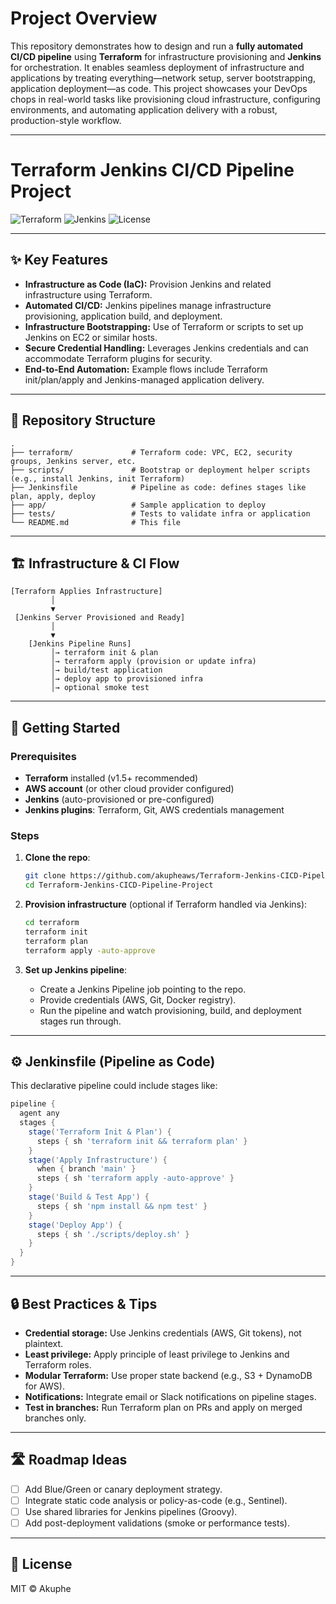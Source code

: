 # Project Overview

This repository demonstrates how to design and run a **fully automated CI/CD pipeline** using **Terraform** for infrastructure provisioning and **Jenkins** for orchestration. It enables seamless deployment of infrastructure and applications by treating everything—network setup, server bootstrapping, application deployment—as code. This project showcases your DevOps chops in real-world tasks like provisioning cloud infrastructure, configuring environments, and automating application delivery with a robust, production-style workflow.

---

# Terraform Jenkins CI/CD Pipeline Project

![Terraform](https://img.shields.io/badge/IaC-Terraform-blueviolet)
![Jenkins](https://img.shields.io/badge/CI%2FCD-Jenkins-red)
![License](https://img.shields.io/badge/license-MIT-informational)

---

## ✨ Key Features

- **Infrastructure as Code (IaC):** Provision Jenkins and related infrastructure using Terraform.
- **Automated CI/CD:** Jenkins pipelines manage infrastructure provisioning, application build, and deployment.
- **Infrastructure Bootstrapping:** Use of Terraform or scripts to set up Jenkins on EC2 or similar hosts.
- **Secure Credential Handling:** Leverages Jenkins credentials and can accommodate Terraform plugins for security.
- **End-to-End Automation:** Example flows include Terraform init/plan/apply and Jenkins-managed application delivery.

---

## 📁 Repository Structure

```
.
├── terraform/             # Terraform code: VPC, EC2, security groups, Jenkins server, etc.
├── scripts/               # Bootstrap or deployment helper scripts (e.g., install Jenkins, init Terraform)
├── Jenkinsfile            # Pipeline as code: defines stages like plan, apply, deploy
├── app/                   # Sample application to deploy
├── tests/                 # Tests to validate infra or application
└── README.md              # This file
```

---

## 🏗️ Infrastructure & CI Flow

```
[Terraform Applies Infrastructure]
         │
         ▼
 [Jenkins Server Provisioned and Ready]
         │
         ▼
    [Jenkins Pipeline Runs]
         │→ terraform init & plan
         │→ terraform apply (provision or update infra)
         │→ build/test application
         │→ deploy app to provisioned infra
         │→ optional smoke test
```

---

## 🚀 Getting Started

### Prerequisites

- **Terraform** installed (v1.5+ recommended)
- **AWS account** (or other cloud provider configured)
- **Jenkins** (auto-provisioned or pre-configured)
- **Jenkins plugins**: Terraform, Git, AWS credentials management

### Steps

1. **Clone the repo**:
   ```bash
   git clone https://github.com/akupheaws/Terraform-Jenkins-CICD-Pipeline-Project.git
   cd Terraform-Jenkins-CICD-Pipeline-Project
   ```

2. **Provision infrastructure** (optional if Terraform handled via Jenkins):
   ```bash
   cd terraform
   terraform init
   terraform plan
   terraform apply -auto-approve
   ```

3. **Set up Jenkins pipeline**:
   - Create a Jenkins Pipeline job pointing to the repo.
   - Provide credentials (AWS, Git, Docker registry).
   - Run the pipeline and watch provisioning, build, and deployment stages run through.

---

## ⚙️ Jenkinsfile (Pipeline as Code)

This declarative pipeline could include stages like:

```groovy
pipeline {
  agent any
  stages {
    stage('Terraform Init & Plan') {
      steps { sh 'terraform init && terraform plan' }
    }
    stage('Apply Infrastructure') {
      when { branch 'main' }
      steps { sh 'terraform apply -auto-approve' }
    }
    stage('Build & Test App') {
      steps { sh 'npm install && npm test' }
    }
    stage('Deploy App') {
      steps { sh './scripts/deploy.sh' }
    }
  }
}
```

---

## 🔒 Best Practices & Tips

- **Credential storage:** Use Jenkins credentials (AWS, Git tokens), not plaintext.
- **Least privilege:** Apply principle of least privilege to Jenkins and Terraform roles.
- **Modular Terraform:** Use proper state backend (e.g., S3 + DynamoDB for AWS).
- **Notifications:** Integrate email or Slack notifications on pipeline stages.
- **Test in branches:** Run Terraform plan on PRs and apply on merged branches only.

---

## 🛣️ Roadmap Ideas

- [ ] Add Blue/Green or canary deployment strategy.
- [ ] Integrate static code analysis or policy-as-code (e.g., Sentinel).
- [ ] Use shared libraries for Jenkins pipelines (Groovy).
- [ ] Add post-deployment validations (smoke or performance tests).

---

## 📜 License

MIT © Akuphe
